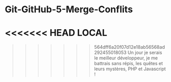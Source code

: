 # Git-GitHub-5-Merge-Conflits
<<<<<<< HEAD
LOCAL
=======
>>>>>>> 564dff6a20f07d12e18ab56568ad292455018053
Un jour je serais le meilleur développeur, je me battrais sans répis, les quêtes et leurs mystères, PHP et Javascript !
